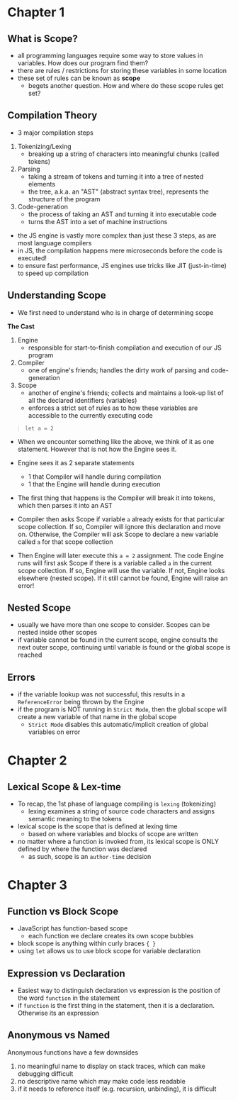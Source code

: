 # Chapter 1

## What is Scope?

- all programming languages require some way to store values in variables. How does our program find them?
- there are rules / restrictions for storing these variables in some location
- these set of rules can be known as <strong>scope</strong>
  - begets another question. How and where do these scope rules get set?

## Compilation Theory

- 3 major compilation steps

1. Tokenizing/Lexing
   - breaking up a string of characters into meaningful chunks (called tokens)
2. Parsing
   - taking a stream of tokens and turning it into a tree of nested elements
   - the tree, a.k.a. an "AST" (abstract syntax tree), represents the structure of the program
3. Code-generation
   - the process of taking an AST and turning it into executable code
   - turns the AST into a set of machine instructions

- the JS engine is vastly more complex than just these 3 steps, as are most language compilers
- in JS, the compilation happens mere microseconds before the code is executed!
- to ensure fast performance, JS engines use tricks like JIT (just-in-time) to speed up compilation

## Understanding Scope

- We first need to understand who is in charge of determining scope

<strong>The Cast</strong>

1. Engine
   - responsible for start-to-finish compilation and execution of our JS program
2. Compiler
   - one of engine's friends; handles the dirty work of parsing and code-generation
3. Scope
   - another of engine's friends; collects and maintains a look-up list of all the declared identifiers (variables)
   - enforces a strict set of rules as to how these variables are accessible to the currently executing code

> `let a = 2`

- When we encounter something like the above, we think of it as one statement. However that is not how the Engine sees it.
- Engine sees it as 2 separate statements

  - 1 that Compiler will handle during compilation
  - 1 that the Engine will handle during execution

- The first thing that happens is the Compiler will break it into tokens, which then parses it into an AST
- Compiler then asks Scope if variable `a` already exists for that particular scope collection. If so, Compiler will ignore this declaration and move on. Otherwise, the Compiler will ask Scope to declare a new variable called `a` for that scope collection

- Then Engine will later execute this `a = 2` assignment. The code Engine runs will first ask Scope if there is a variable called `a` in the current scope collection. If so, Engine will use the variable. If not, Engine looks elsewhere (nested scope). If it still cannot be found, Engine will raise an error!

## Nested Scope

- usually we have more than one scope to consider. Scopes can be nested inside other scopes
- if variable cannot be found in the current scope, engine consults the next outer scope, continuing until variable is found or the global scope is reached

## Errors

- if the variable lookup was not successful, this results in a `ReferenceError` being thrown by the Engine
- if the program is NOT running in `Strict Mode`, then the global scope will create a new variable of that name <italic>in the global scope</italic>
  - `Strict Mode` disables this automatic/implicit creation of global variables on error

# Chapter 2

## Lexical Scope & Lex-time

- To recap, the 1st phase of language compiling is `lexing` (tokenizing)
  - lexing examines a string of source code characters and assigns semantic meaning to the tokens
- lexical scope is the scope that is defined at lexing time
  - based on where variables and blocks of scope are written
- no matter where a function is invoked from, its lexical scope is ONLY defined by where the function was declared
  - as such, scope is an `author-time` decision

# Chapter 3

## Function vs Block Scope

- JavaScript has function-based scope
  - each function we declare creates its own scope bubbles
- block scope is anything within curly braces `{ }`
- using `let` allows us to use block scope for variable declaration

## Expression vs Declaration

- Easiest way to distinguish declaration vs expression is the position of the word `function` in the statement
- if `function` is the first thing in the statement, then it is a declaration. Otherwise its an expression

## Anonymous vs Named

Anonymous functions have a few downsides

1. no meaningful name to display on stack traces, which can make debugging difficult
2. no descriptive name which may make code less readable
3. if it needs to reference itself (e.g. recursion, unbinding), it is difficult

